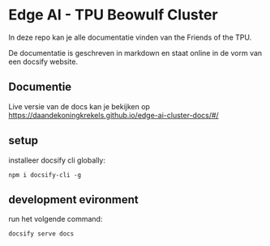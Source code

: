 # Edge AI - TPU Beowulf Cluster

In deze repo kan je alle documentatie vinden van the Friends of the TPU.

De documentatie is geschreven in markdown en staat online in de vorm van een docsify website.

## Documentie

Live versie van de docs kan je bekijken op https://daandekoningkrekels.github.io/edge-ai-cluster-docs/#/

## setup

installeer docsify cli globally:

```
npm i docsify-cli -g
```

## development evironment

run het volgende command:

```
docsify serve docs
```
